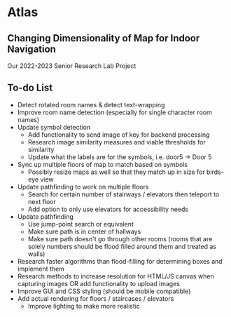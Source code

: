 # Atlas
## Changing Dimensionality of Map for Indoor Navigation

Our 2022-2023 Senior Research Lab Project

## To-do List

* Detect rotated room names & detect text-wrapping
* Improve room name detection (especially for single character room names)
* Update symbol detection 
    * Add functionality to send image of key for backend processing
    * Research image similarity measures and viable thresholds for similarity
    * Update what the labels are for the symbols, i.e. door5 -> Door 5
* Sync up multiple floors of map to match based on symbols
    * Possibly resize maps as well so that they match up in size for birds-eye view
* Update pathfinding to work on multiple floors
    * Search for certain number of stairways / elevators then teleport to next floor
    * Add option to only use elevators for accessibility needs
* Update pathfinding
    * Use jump-point search or equivalent 
    * Make sure path is in center of hallways
    * Make sure path doesn't go through other rooms (rooms that are solely numbers should be flood filled around them and treated as walls)
* Research faster algorithms than flood-filling for determining boxes and implement them
* Research methods to increase resolution for HTML/JS canvas when capturing images OR add functionality to upload images
* Improve GUI and CSS styling (should be mobile compatible)
* Add actual rendering for floors / staircases / elevators
    * Improve lighting to make more realistic
